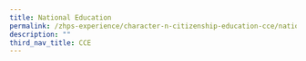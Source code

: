 ```yaml
---
title: National Education
permalink: /zhps-experience/character-n-citizenship-education-cce/national-education/
description: ""
third_nav_title: CCE
---
```

